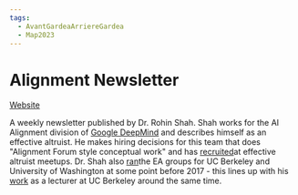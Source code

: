 ```yaml
---
tags:
  - AvantGardeaArriereGardea
  - Map2023
---
```


# Alignment Newsletter

[Website](https://rohinshah.com/alignment-newsletter/)

A weekly newsletter published by Dr. Rohin Shah.  Shah works  for the AI Alignment division of [Google DeepMind]() and describes himself as an effective altruist. He makes hiring decisions for this team that does "Alignment Forum style conceptual work" and has [recruited](https://twitter.com/rohinmshah/status/1513523985216155663)at effective altruist meetups. Dr. Shah also [ran](https://forum.effectivealtruism.org/users/rohinmshah)the EA groups for UC Berkeley and University of Washington at some point before 2017 - this lines up with his [work](https://rohinshah.com/resume/) as a lecturer at UC Berkeley around the same time.
